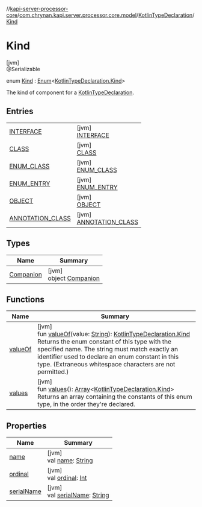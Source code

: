 //[kapi-server-processor-core](../../../../index.md)/[com.chrynan.kapi.server.processor.core.model](../../index.md)/[KotlinTypeDeclaration](../index.md)/[Kind](index.md)

# Kind

[jvm]\
@Serializable

enum [Kind](index.md) : [Enum](https://kotlinlang.org/api/latest/jvm/stdlib/kotlin/-enum/index.html)&lt;[KotlinTypeDeclaration.Kind](index.md)&gt; 

The kind of component for a [KotlinTypeDeclaration](../index.md).

## Entries

| | |
|---|---|
| [INTERFACE](-i-n-t-e-r-f-a-c-e/index.md) | [jvm]<br>[INTERFACE](-i-n-t-e-r-f-a-c-e/index.md) |
| [CLASS](-c-l-a-s-s/index.md) | [jvm]<br>[CLASS](-c-l-a-s-s/index.md) |
| [ENUM_CLASS](-e-n-u-m_-c-l-a-s-s/index.md) | [jvm]<br>[ENUM_CLASS](-e-n-u-m_-c-l-a-s-s/index.md) |
| [ENUM_ENTRY](-e-n-u-m_-e-n-t-r-y/index.md) | [jvm]<br>[ENUM_ENTRY](-e-n-u-m_-e-n-t-r-y/index.md) |
| [OBJECT](-o-b-j-e-c-t/index.md) | [jvm]<br>[OBJECT](-o-b-j-e-c-t/index.md) |
| [ANNOTATION_CLASS](-a-n-n-o-t-a-t-i-o-n_-c-l-a-s-s/index.md) | [jvm]<br>[ANNOTATION_CLASS](-a-n-n-o-t-a-t-i-o-n_-c-l-a-s-s/index.md) |

## Types

| Name | Summary |
|---|---|
| [Companion](-companion/index.md) | [jvm]<br>object [Companion](-companion/index.md) |

## Functions

| Name | Summary |
|---|---|
| [valueOf](value-of.md) | [jvm]<br>fun [valueOf](value-of.md)(value: [String](https://kotlinlang.org/api/latest/jvm/stdlib/kotlin/-string/index.html)): [KotlinTypeDeclaration.Kind](index.md)<br>Returns the enum constant of this type with the specified name. The string must match exactly an identifier used to declare an enum constant in this type. (Extraneous whitespace characters are not permitted.) |
| [values](values.md) | [jvm]<br>fun [values](values.md)(): [Array](https://kotlinlang.org/api/latest/jvm/stdlib/kotlin/-array/index.html)&lt;[KotlinTypeDeclaration.Kind](index.md)&gt;<br>Returns an array containing the constants of this enum type, in the order they're declared. |

## Properties

| Name | Summary |
|---|---|
| [name](-a-n-n-o-t-a-t-i-o-n_-c-l-a-s-s/index.md#-372974862%2FProperties%2F-2055083147) | [jvm]<br>val [name](-a-n-n-o-t-a-t-i-o-n_-c-l-a-s-s/index.md#-372974862%2FProperties%2F-2055083147): [String](https://kotlinlang.org/api/latest/jvm/stdlib/kotlin/-string/index.html) |
| [ordinal](-a-n-n-o-t-a-t-i-o-n_-c-l-a-s-s/index.md#-739389684%2FProperties%2F-2055083147) | [jvm]<br>val [ordinal](-a-n-n-o-t-a-t-i-o-n_-c-l-a-s-s/index.md#-739389684%2FProperties%2F-2055083147): [Int](https://kotlinlang.org/api/latest/jvm/stdlib/kotlin/-int/index.html) |
| [serialName](serial-name.md) | [jvm]<br>val [serialName](serial-name.md): [String](https://kotlinlang.org/api/latest/jvm/stdlib/kotlin/-string/index.html) |
